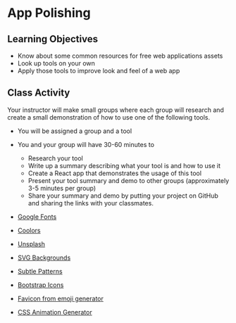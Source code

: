 # App Polishing

## Learning Objectives

- Know about some common resources for free web applications assets
- Look up tools on your own
- Apply those tools to improve look and feel of a web app

## Class Activity

Your instructor will make small groups where each group will research and create a small demonstration of how to use one of the following tools.

- You will be assigned a group and a tool
- You and your group will have 30-60 minutes to

  - Research your tool
  - Write up a summary describing what your tool is and how to use it
  - Create a React app that demonstrates the usage of this tool
  - Present your tool summary and demo to other groups (approximately 3-5 minutes per group)
  - Share your summary and demo by putting your project on GitHub and sharing the links with your classmates.

- [Google Fonts](https://fonts.google.com)
- [Coolors](https://coolors.co)
- [Unsplash](https://unsplash.com)
- [SVG Backgrounds](https://bgjar.com)
- [Subtle Patterns](https://www.toptal.com/designers/subtlepatterns/)
- [Bootstrap Icons](https://icons.getbootstrap.com)
- [Favicon from emoji generator](https://favicon.io/emoji-favicons/)
- [CSS Animation Generator](https://animista.net)
